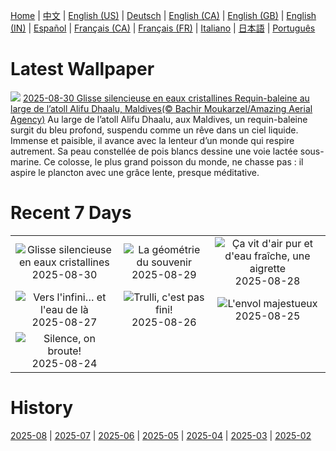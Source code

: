 [Home](../README.md) | [中文](zh-CN.md) | [English (US)](en-US.md) | [Deutsch](de-DE.md) | [English (CA)](en-CA.md) | [English (GB)](en-GB.md) | [English (IN)](en-IN.md) | [Español](es-ES.md) | [Français (CA)](fr-CA.md) | [Français (FR)](fr-FR.md) | [Italiano](it-IT.md) | [日本語](ja-JP.md) | [Português](pt-BR.md)

# Latest Wallpaper
![](https://www.bing.com/th?id=OHR.MaldivesWhaleShark_FR-CA2035727056_UHD.jpg)
[2025-08-30 Glisse silencieuse en eaux cristallines Requin-baleine au large de l’atoll Alifu Dhaalu, Maldives(© Bachir Moukarzel/Amazing Aerial Agency)](https://www.bing.com/th?id=OHR.MaldivesWhaleShark_FR-CA2035727056_UHD.jpg)
Au large de l’atoll Alifu Dhaalu, aux Maldives, un requin-baleine surgit du bleu profond, suspendu comme un rêve dans un ciel liquide. Immense et paisible, il avance avec la lenteur d’un monde qui respire autrement. Sa peau constellée de pois blancs dessine une voie lactée sous-marine. Ce colosse, le plus grand poisson du monde, ne chasse pas : il aspire le plancton avec une grâce lente, presque méditative.

# Recent 7 Days
|  |  |  |
|:---:|:---:|:---:|
| ![](https://www.bing.com/th?id=OHR.MaldivesWhaleShark_FR-CA2035727056_400x240.jpg "Glisse silencieuse en eaux cristallines") 2025-08-30 | ![](https://www.bing.com/th?id=OHR.PlazaMayor_FR-CA1242248098_400x240.jpg "La géométrie du souvenir") 2025-08-29 | ![](https://www.bing.com/th?id=OHR.WhiteEgret_FR-CA1756697476_400x240.jpg "Ça vit d'air pur et d'eau fraîche, une aigrette") 2025-08-28 |
| ![](https://www.bing.com/th?id=OHR.FaroeLake_FR-CA0076733437_400x240.jpg "Vers l'infini… et l'eau de là") 2025-08-27 | ![](https://www.bing.com/th?id=OHR.TrulliHouses_FR-CA1043617057_400x240.jpg "Trulli, c'est pas fini!") 2025-08-26 | ![](https://www.bing.com/th?id=OHR.Gannets_FR-CA0668588396_400x240.jpg "L'envol majestueux") 2025-08-25 |
| ![](https://www.bing.com/th?id=OHR.CervusDama_FR-CA0373208041_400x240.jpg "Silence, on broute!") 2025-08-24 |  |  |

# History
[2025-08](../archives/wallpaper/fr-CA/w_2025_08.md) | [2025-07](../archives/wallpaper/fr-CA/w_2025_07.md) | [2025-06](../archives/wallpaper/fr-CA/w_2025_06.md) | [2025-05](../archives/wallpaper/fr-CA/w_2025_05.md) | [2025-04](../archives/wallpaper/fr-CA/w_2025_04.md) | [2025-03](../archives/wallpaper/fr-CA/w_2025_03.md) | [2025-02](../archives/wallpaper/fr-CA/w_2025_02.md)
